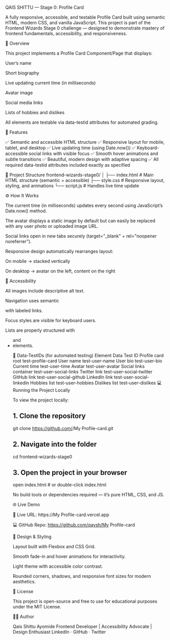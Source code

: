 QAIS SHITTU — Stage 0: Profile Card

A fully responsive, accessible, and testable Profile Card built using semantic HTML, modern CSS, and vanilla JavaScript.
This project is part of the Frontend Wizards Stage 0 challenge — designed to demonstrate mastery of frontend fundamentals, accessibility, and responsiveness.

🌟 Overview

This project implements a Profile Card Component/Page that displays:

User’s name

Short biography

Live updating current time (in milliseconds)

Avatar image

Social media links

Lists of hobbies and dislikes

All elements are testable via data-testid attributes for automated grading.

🧩 Features

✅ Semantic and accessible HTML structure
✅ Responsive layout for mobile, tablet, and desktop
✅ Live updating time (using Date.now())
✅ Keyboard-accessible social links with visible focus
✅ Smooth hover animations and subtle transitions
✅ Beautiful, modern design with adaptive spacing
✅ All required data-testid attributes included exactly as specified

📂 Project Structure
frontend-wizards-stage0/
│
├── index.html      # Main HTML structure (semantic + accessible)
├── style.css       # Responsive layout, styling, and animations
└── script.js       # Handles live time update

⚙️ How It Works

The current time (in milliseconds) updates every second using JavaScript’s Date.now() method.

The avatar displays a static image by default but can easily be replaced with any user photo or uploaded image URL.

Social links open in new tabs securely (target="_blank" + rel="noopener noreferrer").

Responsive design automatically rearranges layout:

On mobile → stacked vertically

On desktop → avatar on the left, content on the right

🧠 Accessibility

All images include descriptive alt text.

Navigation uses semantic <nav> with labeled links.

Focus styles are visible for keyboard users.

Lists are properly structured with <ul> and <li> elements.

🧪 Data-TestIDs (for automated testing)
Element	Data Test ID
Profile card root	test-profile-card
User name	test-user-name
User bio	test-user-bio
Current time	test-user-time
Avatar	test-user-avatar
Social links container	test-user-social-links
Twitter link	test-user-social-twitter
GitHub link	test-user-social-github
LinkedIn link	test-user-social-linkedin
Hobbies list	test-user-hobbies
Dislikes list	test-user-dislikes
💻 Running the Project Locally

To view the project locally:

# 1. Clone the repository
git clone https://github.com/<Qaysh>/My Profile-card.git

# 2. Navigate into the folder
cd frontend-wizards-stage0

# 3. Open the project in your browser
open index.html   # or double-click index.html


No build tools or dependencies required — it’s pure HTML, CSS, and JS.

🌐 Live Demo

🔗 Live URL: https://My Profile-card.vercel.app

💻 GitHub Repo: https://github.com/qaysh/My Profile-card

🎨 Design & Styling

Layout built with Flexbox and CSS Grid.

Smooth fade-in and hover animations for interactivity.

Light theme with accessible color contrast.

Rounded corners, shadows, and responsive font sizes for modern aesthetics.

🧾 License

This project is open-source and free to use for educational purposes under the MIT License.

🧑‍💻 Author

Qais Shittu Ayomide
Frontend Developer | Accessibility Advocate | Design Enthusiast
LinkedIn
 · GitHub
 · Twitter
